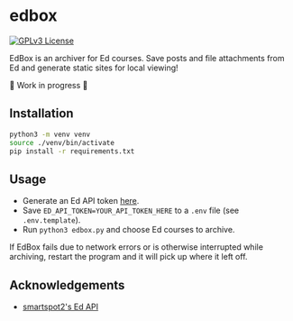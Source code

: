 # edbox

[![GPLv3 License](https://img.shields.io/badge/License-GPLv3-green.svg)](https://choosealicense.com/licenses/gpl-3.0/)

EdBox is an archiver for Ed courses. Save posts and file attachments from
Ed and generate static sites for local viewing!

🚧 Work in progress 🚧

## Installation

```sh
python3 -m venv venv
source ./venv/bin/activate
pip install -r requirements.txt
```

## Usage

- Generate an Ed API token [here](https://edstem.org/us/settings/api-tokens).
- Save `ED_API_TOKEN=YOUR_API_TOKEN_HERE` to a `.env` file (see `.env.template`).
- Run `python3 edbox.py` and choose Ed courses to archive.

If EdBox fails due to network errors or is otherwise interrupted while
archiving, restart the program and it will pick up where it left off.

## Acknowledgements
- [smartspot2's Ed API](https://github.com/smartspot2/edapi)
